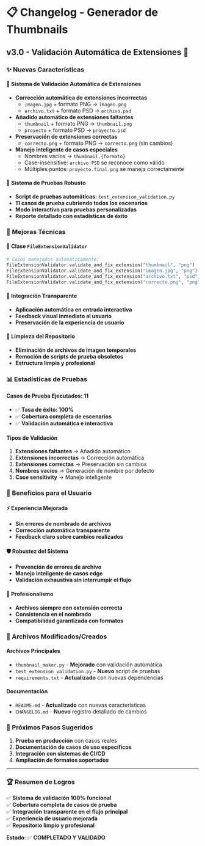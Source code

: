 # 📋 Changelog - Generador de Thumbnails

## v3.0 - Validación Automática de Extensiones 🎯

### ✨ Nuevas Características

#### 🔧 Sistema de Validación Automática de Extensiones
- **Corrección automática de extensiones incorrectas**
  - `imagen.jpg` + formato PNG → `imagen.png`
  - `archivo.txt` + formato PSD → `archivo.psd`
- **Añadido automático de extensiones faltantes**
  - `thumbnail` + formato PNG → `thumbnail.png`
  - `proyecto` + formato PSD → `proyecto.psd`
- **Preservación de extensiones correctas**
  - `correcto.png` + formato PNG → `correcto.png` (sin cambios)
- **Manejo inteligente de casos especiales**
  - Nombres vacíos → `thumbnail.{formato}`
  - Case-insensitive: `archivo.PSD` se reconoce como válido
  - Múltiples puntos: `proyecto.final.png` se maneja correctamente

#### 🧪 Sistema de Pruebas Robusto
- **Script de pruebas automáticas**: `test_extension_validation.py`
- **11 casos de prueba cubriendo todos los escenarios**
- **Modo interactivo para pruebas personalizadas**
- **Reporte detallado con estadísticas de éxito**

### 🔄 Mejoras Técnicas

#### 📁 Clase `FileExtensionValidator`
```python
# Casos manejados automáticamente:
FileExtensionValidator.validate_and_fix_extension("thumbnail", "png")        # → "thumbnail.png"
FileExtensionValidator.validate_and_fix_extension("imagen.jpg", "png")      # → "imagen.png"
FileExtensionValidator.validate_and_fix_extension("archivo.txt", "psd")     # → "archivo.psd"
FileExtensionValidator.validate_and_fix_extension("correcto.png", "png")    # → "correcto.png"
```

#### 🎯 Integración Transparente
- **Aplicación automática en entrada interactiva**
- **Feedback visual inmediato al usuario**
- **Preservación de la experiencia de usuario**

#### 🧹 Limpieza del Repositorio
- **Eliminación de archivos de imagen temporales**
- **Remoción de scripts de prueba obsoletos**
- **Estructura limpia y profesional**

### 📊 Estadísticas de Pruebas

#### Casos de Prueba Ejecutados: 11
- ✅ **Tasa de éxito: 100%**
- ✅ **Cobertura completa de escenarios**
- ✅ **Validación automática e interactiva**

#### Tipos de Validación
1. **Extensiones faltantes** → Añadido automático
2. **Extensiones incorrectas** → Corrección automática  
3. **Extensiones correctas** → Preservación sin cambios
4. **Nombres vacíos** → Generación de nombre por defecto
5. **Case sensitivity** → Manejo inteligente

### 🚀 Beneficios para el Usuario

#### ⚡ Experiencia Mejorada
- **Sin errores de nombrado de archivos**
- **Corrección automática transparente**
- **Feedback claro sobre cambios realizados**

#### 🛡️ Robustez del Sistema
- **Prevención de errores de archivo**
- **Manejo inteligente de casos edge**
- **Validación exhaustiva sin interrumpir el flujo**

#### 🎨 Profesionalismo
- **Archivos siempre con extensión correcta**
- **Consistencia en el nombrado**
- **Compatibilidad garantizada con formatos**

### 🔧 Archivos Modificados/Creados

#### Archivos Principales
- `thumbnail_maker.py` - **Mejorado** con validación automática
- `test_extension_validation.py` - **Nuevo** script de pruebas
- `requirements.txt` - **Actualizado** con nuevas dependencias

#### Documentación
- `README.md` - **Actualizado** con nuevas características
- `CHANGELOG.md` - **Nuevo** registro detallado de cambios

### 🎯 Próximos Pasos Sugeridos

1. **Prueba en producción** con casos reales
2. **Documentación de casos de uso específicos**
3. **Integración con sistemas de CI/CD**
4. **Ampliación de formatos soportados**

---

### 🏆 Resumen de Logros

✅ **Sistema de validación 100% funcional**  
✅ **Cobertura completa de casos de prueba**  
✅ **Integración transparente en el flujo principal**  
✅ **Experiencia de usuario mejorada**  
✅ **Repositorio limpio y profesional**  

**Estado**: ✅ **COMPLETADO Y VALIDADO**
